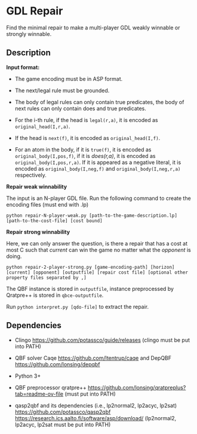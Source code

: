 # GDL Repair

Find the minimal repair to make a multi-player GDL weakly winnable or strongly winnable.

## Description

**Input format:**

* The game encoding must be in ASP format. 

* The next/legal rule must be grounded. 

* The body of legal rules can only contain true predicates, the body of next rules can only contain does and true predicates. 

* For the i-th rule, if the head is ```legal(r,a)```, it is encoded as ```original_head(I,r,a)```. 

* If the head is ```next(f)```, it is encoded as ```original_head(I,f)```. 

* For an atom in the body, if it is ```true(f)```, it is encoded as ```original_body(I,pos,f)```, if it is *does(r,a)*, it is encoded as ```original_body(I,pos,r,a)```. If it is appeared as a negative literal, it is encoded as ```original_body(I,neg,f)``` and ```original_body(I,neg,r,a)``` respectively. 
 

**Repair weak winnability**

The input is an N-player GDL file. Run the following command to create the encoding files (must end with .lp)

```
python repair-N-player-weak.py [path-to-the-game-description.lp] [path-to-the-cost-file] [cost bound]
```

**Repair strong winnability**

Here, we can only answer the question, is there a repair that has a cost at most C such that *current* can win the game no matter what the *opponent* is doing.

```
python repair-2-player-strong.py [game-encoding-path] [horizon] [current] [opponent] [outputfile] [repair cost file] [optional other property files separated by ,]
```

The QBF instance is stored in ```outputfile```, instance preprocessed by Qratpre++ is stored in ```qbce-outputfile```.

Run ```python interpret.py [qdo-file]``` to extract the repair.

## Dependencies

* Clingo https://github.com/potassco/guide/releases (clingo must be put into PATH)

* QBF solver Caqe https://github.com/ltentrup/caqe and DepQBF  https://github.com/lonsing/depqbf 

* Python 3+

* QBF preprocessor qratpre++ https://github.com/lonsing/qratpreplus?tab=readme-ov-file (must put into PATH)

* qasp2qbf and its dependencies (i.e., lp2normal2, lp2acyc, lp2sat) https://github.com/potassco/qasp2qbf https://research.ics.aalto.fi/software/asp/download/ (lp2normal2, lp2acyc, lp2sat must be put into PATH)

